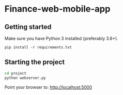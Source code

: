 # Finance-web-mobile-app

## Getting started

Make sure you have Python 3 installed (preferably 3.6+).

`pip install -r requirements.txt`



## Starting the project


```bash
cd project
python webserver.py
```

Point your browser to: [http://localhost:5000](http://localhost:5000 )

